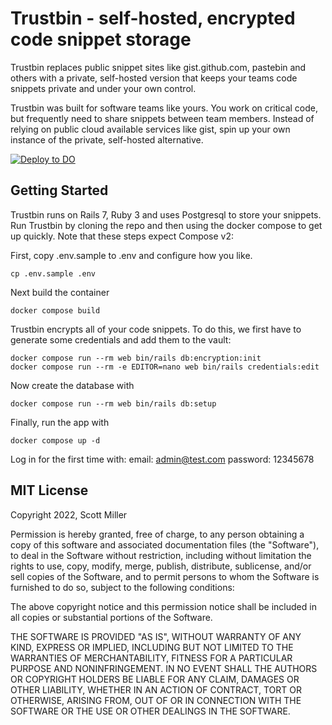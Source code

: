 # Trustbin - self-hosted, encrypted code snippet storage

Trustbin replaces public snippet sites like gist.github.com, pastebin and others
with a private, self-hosted version that keeps your teams code snippets private and
under your own control.

Trustbin was built for software teams like yours. You work on critical code, but
frequently need to share snippets between team members. Instead of relying on 
public cloud available services like gist, spin up your own instance of the private,
self-hosted alternative.

[![Deploy to DO](https://www.deploytodo.com/do-btn-blue.svg)](https://cloud.digitalocean.com/apps/new?repo=https://github.com/scott/trust_bin/tree/do-button)

## Getting Started

Trustbin runs on Rails 7, Ruby 3 and uses Postgresql to store your snippets.  Run
Trustbin by cloning the repo and then using the docker compose to get up quickly.  Note
that these steps expect Compose v2:

First, copy .env.sample to .env and configure how you like.
```
cp .env.sample .env
```

Next build the container
```
docker compose build
```

Trustbin encrypts all of your code snippets. To do this, we first have to generate
some credentials and add them to the vault:
```
docker compose run --rm web bin/rails db:encryption:init
docker compose run --rm -e EDITOR=nano web bin/rails credentials:edit
```

Now create the database with
```
docker compose run --rm web bin/rails db:setup
```

Finally, run the app with
```
docker compose up -d
```

Log in for the first time with:
email: admin@test.com
password: 12345678

## MIT License

Copyright 2022, Scott Miller

Permission is hereby granted, free of charge, to any person obtaining a copy of this software and associated documentation files (the "Software"), to deal in the Software without restriction, including without limitation the rights to use, copy, modify, merge, publish, distribute, sublicense, and/or sell copies of the Software, and to permit persons to whom the Software is furnished to do so, subject to the following conditions:

The above copyright notice and this permission notice shall be included in all copies or substantial portions of the Software.

THE SOFTWARE IS PROVIDED "AS IS", WITHOUT WARRANTY OF ANY KIND, EXPRESS OR IMPLIED, INCLUDING BUT NOT LIMITED TO THE WARRANTIES OF MERCHANTABILITY, FITNESS FOR A PARTICULAR PURPOSE AND NONINFRINGEMENT. IN NO EVENT SHALL THE AUTHORS OR COPYRIGHT HOLDERS BE LIABLE FOR ANY CLAIM, DAMAGES OR OTHER LIABILITY, WHETHER IN AN ACTION OF CONTRACT, TORT OR OTHERWISE, ARISING FROM, OUT OF OR IN CONNECTION WITH THE SOFTWARE OR THE USE OR OTHER DEALINGS IN THE SOFTWARE.
